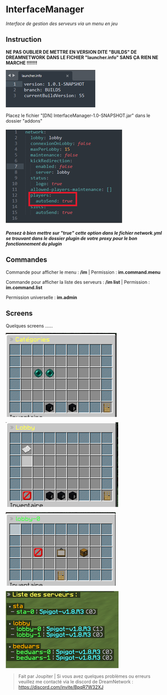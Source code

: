 # 							**InterfaceManager**
*Interface de gestion des serveurs via un menu en jeu*

## Instruction

**NE PAS OUBLIER DE METTRE EN VERSION DITE "BUILDS" DE DREAMNETWORK**
**DANS LE FICHIER "launcher.info" SANS ÇA RIEN NE MARCHE !!!!!!!**

![](img/1.png)

Placez le fichier "[DN] InterfaceManager-1.0-SNAPSHOT.jar" dans le dossier "addons"

#### ![](img/2.png)


##### Pensez à bien mettre sur "true" cette option dans le fichier network.yml se trouvant dans le dossier plugin de votre proxy pour le bon fonctionnement du plugin

## Commandes

Commande pour afficher le menu : **/im** | Permission : **im.command.menu**

Commande pour afficher la liste des serveurs : **/im list** | Permission : **im.command.list**

Permission universelle : **im.admin**

## Screens

Quelques screens ......

![](img/3.png)

![](img/4.png)

![](img/5.png)

![](img/6.png)

> Fait par Joupiter | Si vous avez quelques problèmes ou erreurs veuillez me contacté via le discord de DreamNetwork : https://discord.com/invite/BpqR7W32XJ
